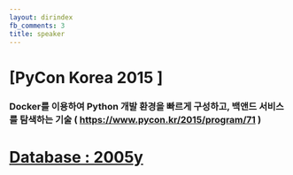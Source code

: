 ```yaml
---
layout: dirindex
fb_comments: 3
title: speaker
---
```


# [PyCon Korea 2015 ] 
### Docker를 이용하여 Python 개발 환경을 빠르게 구성하고, 백앤드 서비스를 탐색하는 기술 ( https://www.pycon.kr/2015/program/71 ) 

# [Database : 2005y]( http://bwahn.me/speaker/2005-spring-Database-Cathoric-Univ.html )

